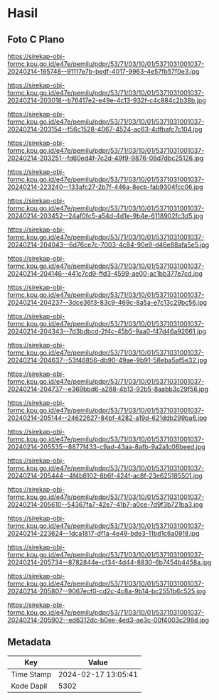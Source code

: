 # Hasil

## Foto C Plano

https://sirekap-obj-formc.kpu.go.id/e47e/pemilu/pdpr/53/71/03/10/01/5371031001037-20240214-195748--91117e7b-bedf-4017-9963-4e57fb57f0e3.jpg

https://sirekap-obj-formc.kpu.go.id/e47e/pemilu/pdpr/53/71/03/10/01/5371031001037-20240214-203018--b76417e2-e49e-4c13-932f-c4c884c2b38b.jpg

https://sirekap-obj-formc.kpu.go.id/e47e/pemilu/pdpr/53/71/03/10/01/5371031001037-20240214-203154--f56c1528-4067-4524-ac63-4dfbafc7c104.jpg

https://sirekap-obj-formc.kpu.go.id/e47e/pemilu/pdpr/53/71/03/10/01/5371031001037-20240214-203251--fd60ed4f-7c2d-49f9-9876-08d7dbc25126.jpg

https://sirekap-obj-formc.kpu.go.id/e47e/pemilu/pdpr/53/71/03/10/01/5371031001037-20240214-223240--133afc27-2b7f-446a-8ecb-fab9304fcc06.jpg

https://sirekap-obj-formc.kpu.go.id/e47e/pemilu/pdpr/53/71/03/10/01/5371031001037-20240214-203452--24af0fc5-a54d-4d1e-9b4e-6118902fc3d5.jpg

https://sirekap-obj-formc.kpu.go.id/e47e/pemilu/pdpr/53/71/03/10/01/5371031001037-20240214-204043--6d76ce7c-7003-4c84-90e9-d46e88afa5e5.jpg

https://sirekap-obj-formc.kpu.go.id/e47e/pemilu/pdpr/53/71/03/10/01/5371031001037-20240214-204146--441c7cd9-ffd3-4599-ae00-ac1bb377e7cd.jpg

https://sirekap-obj-formc.kpu.go.id/e47e/pemilu/pdpr/53/71/03/10/01/5371031001037-20240214-204237--3dce36f3-83c9-469c-8a5a-e7c13c29bc56.jpg

https://sirekap-obj-formc.kpu.go.id/e47e/pemilu/pdpr/53/71/03/10/01/5371031001037-20240214-204343--7d3bdbcd-2f4c-45b5-9aa0-f47d46a92661.jpg

https://sirekap-obj-formc.kpu.go.id/e47e/pemilu/pdpr/53/71/03/10/01/5371031001037-20240214-204637--53f46856-db90-49ae-9b91-58eba5af5e32.jpg

https://sirekap-obj-formc.kpu.go.id/e47e/pemilu/pdpr/53/71/03/10/01/5371031001037-20240214-204737--e369bbd6-a288-4b13-92b5-8aabb3c29f56.jpg

https://sirekap-obj-formc.kpu.go.id/e47e/pemilu/pdpr/53/71/03/10/01/5371031001037-20240214-205144--24622627-84bf-4282-a19d-621ddb299ba6.jpg

https://sirekap-obj-formc.kpu.go.id/e47e/pemilu/pdpr/53/71/03/10/01/5371031001037-20240214-205535--8877f433-c9ad-43aa-8afb-9a2a1c06beed.jpg

https://sirekap-obj-formc.kpu.go.id/e47e/pemilu/pdpr/53/71/03/10/01/5371031001037-20240214-205444--4f4b8102-8b6f-424f-ac8f-23e625185501.jpg

https://sirekap-obj-formc.kpu.go.id/e47e/pemilu/pdpr/53/71/03/10/01/5371031001037-20240214-205610--54367fa7-42e7-41b7-a0ce-7d9f3b721ba3.jpg

https://sirekap-obj-formc.kpu.go.id/e47e/pemilu/pdpr/53/71/03/10/01/5371031001037-20240214-223624--1dca1817-df1a-4e49-bde3-11bd1c6a0918.jpg

https://sirekap-obj-formc.kpu.go.id/e47e/pemilu/pdpr/53/71/03/10/01/5371031001037-20240214-205734--8782844e-cf34-4d44-8830-6b7454b4458a.jpg

https://sirekap-obj-formc.kpu.go.id/e47e/pemilu/pdpr/53/71/03/10/01/5371031001037-20240214-205807--9067ecf0-cd2c-4c8a-9b14-bc2551b6c525.jpg

https://sirekap-obj-formc.kpu.go.id/e47e/pemilu/pdpr/53/71/03/10/01/5371031001037-20240214-205902--ed6312dc-b0ee-4ed3-ae3c-00f4003c298d.jpg


## Metadata

| Key        | Value               |
| ---------- | ------------------- |
| Time Stamp | 2024-02-17 13:05:41 |
| Kode Dapil | 5302                |




